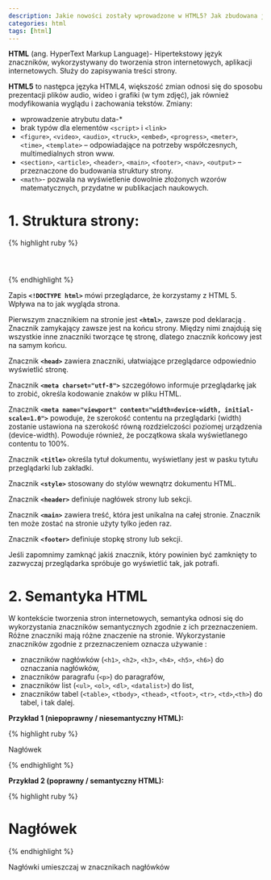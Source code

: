 ```yaml
---
description: Jakie nowości zostały wprowadzone w HTML5? Jak zbudowana jest strona zapisana za pomocą tej wersji?
categories: html
tags: [html]
---
```


**HTML** (ang. HyperText Markup Language)- Hipertekstowy język znaczników, wykorzystywany do tworzenia stron internetowych, aplikacji  internetowych. Służy do zapisywania treści strony.

**HTML5** to następca języka HTML4, większość zmian odnosi się do sposobu prezentacji plików audio, wideo i grafiki (w tym zdjęć), jak również modyfikowania wyglądu i zachowania tekstów.
 Zmiany:
+ wprowadzenie atrybutu data-*
+ brak typów dla elementów `<script>` i `<link>`
+ `<figure>`, `<video>`, `<audio>`, `<truck>`, `<embed>`, `<progress>`, `<meter>`, `<time>`, `<template>` – odpowiadające na potrzeby współczesnych, multimedialnych stron www.  
+ `<section>`, `<article>`, `<header>`, `<main>`, `<footer>`, `<nav>`, `<output>` – przeznaczone do budowania struktury strony.
+ `<math>`- pozwala na wyświetlenie dowolnie złożonych wzorów matematycznych, przydatne w publikacjach naukowych.



# **1. Struktura strony:**

{% highlight ruby %}
<!DOCTYPE html>
<html lang="en">
<head>
    <meta charset="UTF-8">
    <meta name="viewport" content="width=device-width, initial-scale=1.0">
    <link rel="stylesheet" href="style.css"> 
    <title>New Webpage</title>
<style>
</style>
</head>
<body>
    <header></header>
    <main></main>
    <footer></footer>
</body>
</html>
{% endhighlight %}


Zapis **`<!DOCTYPE html>`** mówi przeglądarce, że korzystamy z HTML 5. Wpływa na to jak wygląda strona.


Pierwszym znacznikiem na stronie jest **`<html>`**, zawsze pod deklaracją <!DOCTYPE html>. Znacznik zamykający</html> 
zawsze jest na końcu strony. Między nimi znajdują się wszystkie inne znaczniki tworzące tę stronę, 
dlatego znacznik końcowy jest na samym końcu.


Znacznik **`<head>`** zawiera znaczniki, ułatwiające przeglądarce odpowiednio wyświetlić stronę. 


Znacznik **`<meta charset="utf-8">`** szczegółowo informuje przeglądarkę jak to zrobić, określa kodowanie znaków w pliku HTML.


Znacznik **`<meta name="viewport" content="width=device-width, initial-scale=1.0">`** powoduje, że szerokość contentu na przeglądarki (width) 
zostanie ustawiona na szerokość równą rozdzielczości poziomej urządzenia (device-width). 
Powoduje również, że początkowa skala wyświetlanego contentu to 100%.


Znacznik **`<title>`** określa tytuł dokumentu, wyświetlany jest w pasku tytułu przeglądarki lub zakładki.


Znacznik **`<style>`** stosowany do stylów wewnątrz dokumentu HTML. 


Znacznik **`<header>`** definiuje nagłówek strony lub sekcji.


Znacznik **`<main>`** zawiera treść, która jest unikalna na całej stronie. Znacznik ten może zostać na stronie użyty tylko jeden raz.


Znacznik **`<footer>`** definiuje stopkę strony lub sekcji.


Jeśli zapomnimy zamknąć jakiś znacznik, który powinien być zamknięty to zazwyczaj przeglądarka spróbuje go wyświetlić tak, jak potrafi.


# **2. Semantyka HTML**

W kontekście tworzenia stron internetowych, semantyka odnosi się do wykorzystania znaczników semantycznych zgodnie z ich przeznaczeniem.  Różne znaczniki mają różne znaczenie na stronie. 
Wykorzystanie znaczników zgodnie z przeznaczeniem oznacza używanie :
+ znaczników nagłówków (`<h1>`, `<h2>`, `<h3>`, `<h4>`, `<h5>`, `<h6>`) do oznaczania nagłówków, 
+ znaczników paragrafu (`<p>`) do paragrafów, 
+ znaczników list (`<ul>`, `<ol>`, `<dl>`, `<datalist>`) do list, 
+ znaczników tabel (`<table>`, `<tbody>`, `<thead>`, `<tfoot>`, `<tr>`, `<td>`,`<th>`)  do tabel, i tak dalej.





**Przykład 1 (niepoprawny / niesemantyczny HTML):**

{% highlight ruby %}
<p class="heading">Nagłówek</p> 
{% endhighlight %}


**Przykład 2 (poprawny / semantyczny HTML):**

{% highlight ruby %}
<h1>Nagłówek</h1>
{% endhighlight %}


Nagłówki umieszczaj w znacznikach nagłówków



